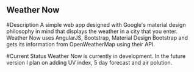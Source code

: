 ## Weather Now

#Description
A simple web app designed with Google's material design philosophy in mind that displays the weather in a city that you enter. Weather Now uses AngularJS, Bootstrap, Material Design Bootstrap and gets its information from OpenWeatherMap using their API.

#Current Status
Weather Now is currently in development. In the future version I plan on adding UV index, 5 day forecast and air polution.  
